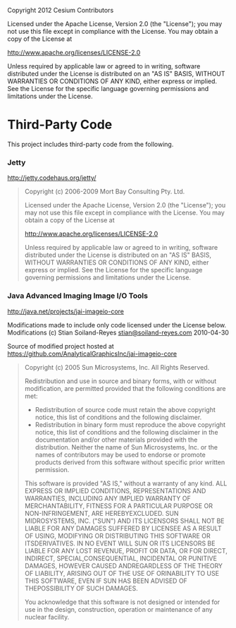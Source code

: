 Copyright 2012 Cesium Contributors

Licensed under the Apache License, Version 2.0 (the "License"); you may not use this file except in compliance with the License. You may obtain a copy of the License at

http://www.apache.org/licenses/LICENSE-2.0

Unless required by applicable law or agreed to in writing, software distributed under the License is distributed on an "AS IS" BASIS, WITHOUT WARRANTIES OR CONDITIONS OF ANY KIND, either express or implied. See the License for the specific language governing permissions and limitations under the License.

Third-Party Code
================

This project includes third-party code from the following.

### Jetty

http://jetty.codehaus.org/jetty/

> Copyright (c) 2006-2009 Mort Bay Consulting Pty. Ltd.
>
> Licensed under the Apache License, Version 2.0 (the "License"); you may not use this file except in compliance with the License. You may obtain a copy of the License at
>
> http://www.apache.org/licenses/LICENSE-2.0
>
> Unless required by applicable law or agreed to in writing, software distributed under the License is distributed on an "AS IS" BASIS, WITHOUT WARRANTIES OR CONDITIONS OF ANY KIND, either express or implied. See the License for the specific language governing permissions and limitations under the License.

### Java Advanced Imaging Image I/O Tools

http://java.net/projects/jai-imageio-core

Modifications made to include only code licensed under the License below.  Modifications (c) Stian Soiland-Reyes <stian@soiland-reyes.com> 2010-04-30

Source of modified project hosted at https://github.com/AnalyticalGraphicsInc/jai-imageio-core

> Copyright (c) 2005 Sun Microsystems, Inc. All  Rights Reserved.
>
> Redistribution and use in source and binary forms, with or without modification, are permitted provided that the following conditions are met:
>
> - Redistribution of source code must retain the above copyright notice, this  list of conditions and the following disclaimer.
> - Redistribution in binary form must reproduce the above copyright notice, this list of conditions and the following disclaimer in the documentation and/or other materials provided with the distribution.
> Neither the name of Sun Microsystems, Inc. or the names of contributors may be used to endorse or promote products derived from this software without specific prior written permission.
>
> This software is provided "AS IS," without a warranty of any kind. ALL EXPRESS OR IMPLIED CONDITIONS, REPRESENTATIONS AND WARRANTIES, INCLUDING ANY IMPLIED WARRANTY OF MERCHANTABILITY, FITNESS FOR A PARTICULAR PURPOSE OR NON-INFRINGEMENT, ARE HEREBYEXCLUDED. SUN MIDROSYSTEMS, INC. ("SUN") AND ITS LICENSORS SHALL NOT BE LIABLE FOR ANY DAMAGES SUFFERED BY LICENSEE AS A RESULT OF USING, MODIFYING OR DISTRIBUTING THIS SOFTWARE OR ITSDERIVATIVES. IN NO EVENT WILL SUN OR ITS LICENSORS BE LIABLE FOR ANY LOST REVENUE, PROFIT OR DATA, OR FOR DIRECT, INDIRECT, SPECIAL,CONSEQUENTIAL, INCIDENTAL OR PUNITIVE DAMAGES, HOWEVER CAUSED ANDREGARDLESS OF THE THEORY OF LIABILITY, ARISING OUT OF THE USE OF ORINABILITY TO USE THIS SOFTWARE, EVEN IF SUN HAS BEEN ADVISED OF THEPOSSIBILITY OF SUCH DAMAGES.
>
> You acknowledge that this software is not designed or intended for use in the design, construction, operation or maintenance of any nuclear facility.
